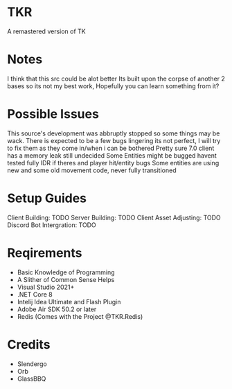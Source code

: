 # TKR
A remastered version of TK

# Notes
I think that this src could be alot better
Its built upon the corpse of another 2 bases so its not my best work, Hopefully you can learn something from it?

# Possible Issues
This source's development was abbruptly stopped so some things may be wack.
There is expected to be a few bugs lingering its not perfect, I will try to fix them as they come in/when i can be bothered
Pretty sure 7.0 client has a memory leak still undecided
Some Entities might be bugged havent tested fully
IDR if theres and player hit/entity bugs
Some entities are using new and some old movement code, never fully transitioned

# Setup Guides
Client Building: TODO
Server Building: TODO
Client Asset Adjusting: TODO
Discord Bot Intergration: TODO

# Reqirements
- Basic Knowledge of Programming
- A Slither of Common Sense Helps
- Visual Studio 2021+
- .NET Core 8
- Intelij Idea Ultimate and Flash Plugin
- Adobe Air SDK 50.2 or later
- Redis (Comes with the Project @TKR.Redis)

# Credits
- Slendergo
- Orb
- GlassBBQ
